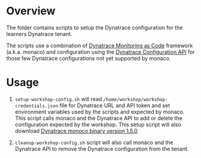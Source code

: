 # Overview 

The folder contains scripts to setup the Dynatrace configuration for the learners Dynatrace tenant. 

The scripts use a combination of [Dynatrace Monitoring as Code](https://github.com/dynatrace-oss/dynatrace-monitoring-as-code) framework (a.k.a. monaco) and configuration using the [Dynatrace Configuration API](https://www.dynatrace.com/support/help/dynatrace-api/configuration-api/) for those few Dynatrace configurations not yet supported by monaco.  

# Usage

1. `setup-workshop-config.sh` will read `/home/workshop/workshop-credentials.json` file for Dynatrace URL and API token and set environment variables used by the scripts and expected by monaco.  This script calls monaco and the Dynatrace API to add or delete the configuration expected by the workshop.  This setup script will also download [Dynatrace monoco binary version 1.5.0](https://github.com/dynatrace-oss/dynatrace-monitoring-as-code/releases/tag/v1.5.0)

1. `cleanup-workshop-config.sh` script will also call monaco and the Dynatrace API to remove the Dynatrace configuration from the tenant.
